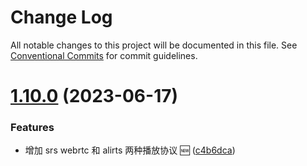 # Change Log

All notable changes to this project will be documented in this file.
See [Conventional Commits](https://conventionalcommits.org) for commit guidelines.

# [1.10.0](https://github.com/goblin-laboratory/reactjs-player/compare/v1.0.8...v1.10.0) (2023-06-17)


### Features

* 增加 srs webrtc 和 alirts 两种播放协议 :new: ([c4b6dca](https://github.com/goblin-laboratory/reactjs-player/commit/c4b6dca))

